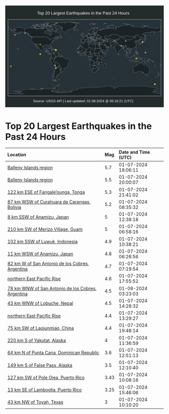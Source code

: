 ![Map](./map.png)

# Top 20 Largest Earthquakes in the Past 24 Hours

| Location | Mag | Date and Time (UTC) |
|:---|:---|:---|
| [Balleny Islands region](https://earthquake.usgs.gov/earthquakes/eventpage/us6000m2cv) | 5.7 | 01-07-2024 18:06:11 |
| [Balleny Islands region](https://earthquake.usgs.gov/earthquakes/eventpage/us6000m2d7) | 5.5 | 01-07-2024 20:00:07 |
| [122 km ESE of Fangale’ounga, Tonga](https://earthquake.usgs.gov/earthquakes/eventpage/us6000m2di) | 5.3 | 01-07-2024 21:41:02 |
| [87 km WSW of Curahuara de Carangas, Bolivia](https://earthquake.usgs.gov/earthquakes/eventpage/us6000m2bf) | 5.2 | 01-07-2024 08:35:32 |
| [8 km SSW of Anamizu, Japan](https://earthquake.usgs.gov/earthquakes/eventpage/us6000m2c0) | 5 | 01-07-2024 12:38:18 |
| [210 km SW of Merizo Village, Guam](https://earthquake.usgs.gov/earthquakes/eventpage/us6000m2b9) | 5 | 01-07-2024 06:58:16 |
| [102 km SSW of Luwuk, Indonesia](https://earthquake.usgs.gov/earthquakes/eventpage/us6000m2bs) | 4.9 | 01-07-2024 10:38:21 |
| [11 km WSW of Anamizu, Japan](https://earthquake.usgs.gov/earthquakes/eventpage/us6000m2b6) | 4.8 | 01-07-2024 06:26:56 |
| [82 km W of San Antonio de los Cobres, Argentina](https://earthquake.usgs.gov/earthquakes/eventpage/us6000m2bd) | 4.7 | 01-07-2024 07:19:54 |
| [northern East Pacific Rise](https://earthquake.usgs.gov/earthquakes/eventpage/us6000m2d0) | 4.6 | 01-07-2024 17:55:52 |
| [78 km WNW of San Antonio de los Cobres, Argentina](https://earthquake.usgs.gov/earthquakes/eventpage/us6000m2ex) | 4.5 | 01-08-2024 03:23:03 |
| [43 km WNW of Lobuche, Nepal](https://earthquake.usgs.gov/earthquakes/eventpage/us6000m2cb) | 4.5 | 01-07-2024 14:28:32 |
| [northern East Pacific Rise](https://earthquake.usgs.gov/earthquakes/eventpage/us6000m2cj) | 4.4 | 01-07-2024 13:29:27 |
| [75 km SW of Laojunmiao, China](https://earthquake.usgs.gov/earthquakes/eventpage/us6000m2d5) | 4.4 | 01-07-2024 19:48:14 |
| [220 km S of Yakutat, Alaska](https://earthquake.usgs.gov/earthquakes/eventpage/us6000m2bw) | 4 | 01-07-2024 11:36:59 |
| [64 km N of Punta Cana, Dominican Republic](https://earthquake.usgs.gov/earthquakes/eventpage/pr2024007000) | 3.6 | 01-07-2024 12:51:13 |
| [149 km S of False Pass, Alaska](https://earthquake.usgs.gov/earthquakes/eventpage/ak024bryv6o) | 3.5 | 01-07-2024 12:10:40 |
| [127 km SW of Pole Ojea, Puerto Rico](https://earthquake.usgs.gov/earthquakes/eventpage/pr71436493) | 3.43 | 01-07-2024 10:08:16 |
| [13 km SE of Lamboglia, Puerto Rico](https://earthquake.usgs.gov/earthquakes/eventpage/pr71436508) | 3.25 | 01-07-2024 15:46:06 |
| [43 km NW of Toyah, Texas](https://earthquake.usgs.gov/earthquakes/eventpage/tx2024altf) | 3 | 01-07-2024 10:10:20 |
